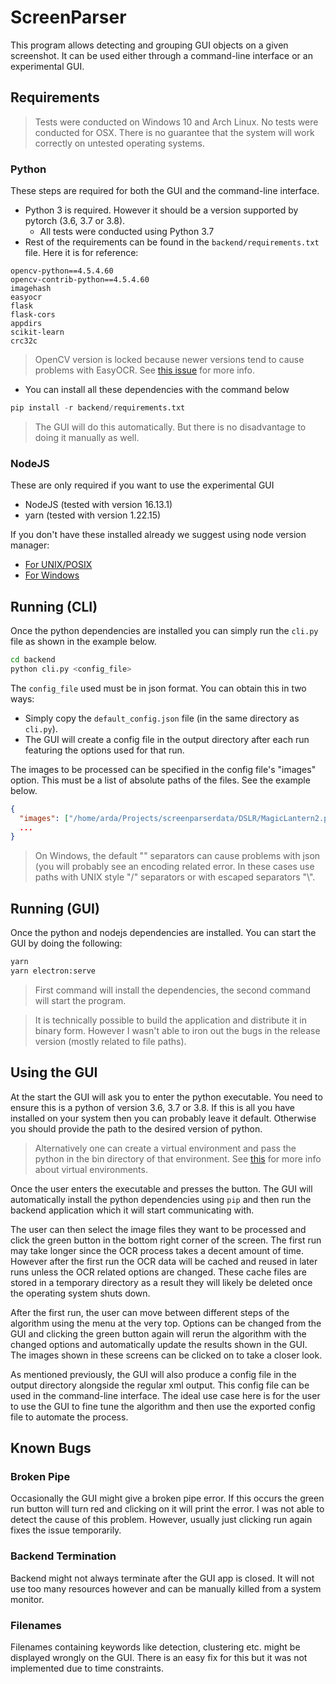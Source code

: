 # ScreenParser

This program allows detecting and grouping GUI objects on a given screenshot.
It can be used either through a command-line interface or an experimental GUI.

## Requirements

> Tests were conducted on Windows 10 and Arch Linux. No tests were conducted for OSX.
> There is no guarantee that the system will work correctly on untested operating systems.

### Python

These steps are required for both the GUI and the command-line interface.

- Python 3 is required. However it should be a version supported by pytorch (3.6, 3.7 or 3.8).
  - All tests were conducted using Python 3.7
- Rest of the requirements can be found in the `backend/requirements.txt` file. Here it is for reference:

```
opencv-python==4.5.4.60
opencv-contrib-python==4.5.4.60
imagehash
easyocr
flask
flask-cors
appdirs
scikit-learn
crc32c
```

> OpenCV version is locked because newer versions tend to cause problems with EasyOCR. 
> See [this issue](https://github.com/JaidedAI/EasyOCR/issues/633) for more info.

- You can install all these dependencies with the command below
```python
pip install -r backend/requirements.txt
```

> The GUI will do this automatically. But there is no disadvantage to doing it manually as well.

### NodeJS

These are only required if you want to use the experimental GUI

- NodeJS (tested with version 16.13.1)
- yarn (tested with version 1.22.15)

If you don't have these installed already we suggest using node version manager:
- [For UNIX/POSIX](https://github.com/nvm-sh/nvm)
- [For Windows](https://github.com/coreybutler/nvm-windows)

## Running (CLI)

Once the python dependencies are installed you can simply run the `cli.py` file
as shown in the example below.

```bash
cd backend
python cli.py <config_file>
```

The `config_file` used must be in json format. You can obtain this in two ways:
- Simply copy the `default_config.json` file (in the same directory as `cli.py`).
- The GUI will create a config file in the output directory after each run featuring the options used for that run.

The images to be processed can be specified in the config file's "images" option.
This must be a list of absolute paths of the files. See the example below.

```json
{
  "images": ["/home/arda/Projects/screenparserdata/DSLR/MagicLantern2.png", "/home/arda/Projects/screenparserdata/DSLR/MagicLantern1.png"],
  ...
}
```

> On Windows, the default "\" separators can cause problems with json (you will probably see an encoding related error.
> In these cases use paths with UNIX style "/" separators or with escaped separators "\\".

## Running (GUI)

Once the python and nodejs dependencies are installed. 
You can start the GUI by doing the following:

```bash
yarn
yarn electron:serve
```

> First command will install the dependencies, the second command will start the program.

> It is technically possible to build the application and distribute it in binary form.
> However I wasn't able to iron out the bugs in the release version (mostly related to file paths).

## Using the GUI

At the start the GUI will ask you to enter the python executable. 
You need to ensure this is a python of version 3.6, 3.7 or 3.8.
If this is all you have installed on your system then you can probably leave it default.
Otherwise you should provide the path to the desired version of python.

> Alternatively one can create a virtual environment and pass the python in the bin directory of that environment.
> See [this](https://docs.python.org/3/library/venv.html) for more info about virtual environments.

Once the user enters the executable and presses the button. 
The GUI will automatically install the python dependencies using `pip`
and then run the backend application which it will start communicating with.

The user can then select the image files they want to be processed
and click the green button in the bottom right corner of the screen.
The first run may take longer since the OCR process takes a decent amount of time.
However after the first run the OCR data will be cached and reused in later runs
unless the OCR related options are changed. These cache files are stored in a temporary 
directory as a result they will likely be deleted once the operating system shuts down.

After the first run, the user can move between different steps of the algorithm
using the menu at the very top. Options can be changed from the GUI and clicking the
green button again will rerun the algorithm with the changed options and automatically
update the results shown in the GUI. 
The images shown in these screens can be clicked on to take a closer look.

As mentioned previously, the GUI will also produce a config file in the output directory
alongside the regular xml output. This config file can be used in the command-line interface.
The ideal use case here is for the user to use the GUI to fine tune the algorithm and then
use the exported config file to automate the process.

## Known Bugs

### Broken Pipe

Occasionally the GUI might give a broken pipe error.
If this occurs the green run button will turn red and clicking on it will print the error.
I was not able to detect the cause of this problem.
However, usually just clicking run again fixes the issue temporarily.

### Backend Termination

Backend might not always terminate after the GUI app is closed.
It will not use too many resources however and can be manually killed from a system monitor.

### Filenames

Filenames containing keywords like detection, clustering etc. might be displayed wrongly on the GUI.
There is an easy fix for this but it was not implemented due to time constraints.